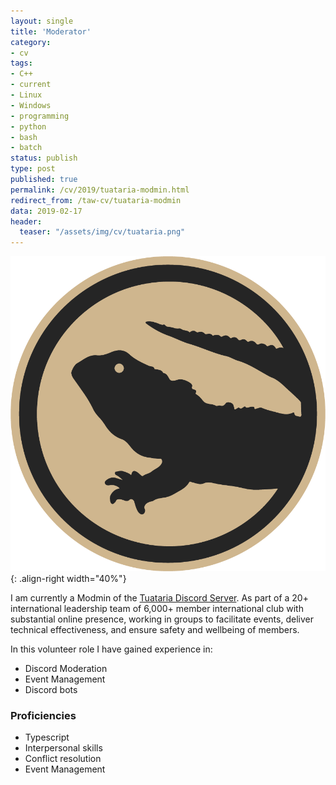 ```yaml
---
layout: single
title: 'Moderator'
category:
- cv
tags:
- C++
- current
- Linux
- Windows
- programming
- python
- bash
- batch
status: publish
type: post
published: true
permalink: /cv/2019/tuataria-modmin.html
redirect_from: /taw-cv/tuataria-modmin
data: 2019-02-17
header:
  teaser: "/assets/img/cv/tuataria.png"
---
```

![Vector Logo](/assets/img/cv/tuataria.png){: .align-right width="40%"}

I am currently a Modmin of the <a href="https://www.tuataria.com/">Tuataria Discord Server</a>. As part of a 20+ international leadership team of 6,000+ member international club with substantial online presence, working in groups to facilitate events, deliver technical effectiveness, and ensure safety and wellbeing of members.

In this volunteer role I have gained experience in:
- Discord Moderation
- Event Management
- Discord bots

### Proficiencies
- Typescript
- Interpersonal skills
- Conflict resolution
- Event Management